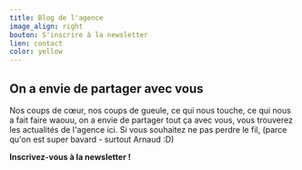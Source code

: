 ```yaml
---
title: Blog de l'agence
image_align: right
bouton: S'inscrire à la newsletter
lien: contact
color: yellow
---
```


## On a envie de partager   avec vous


Nos coups de cœur, nos coups de gueule, ce qui nous touche, ce qui nous a fait faire waouu, on a envie de partager tout ça avec vous, vous trouverez les actualités de l'agence ici. Si vous souhaitez ne pas perdre le fil, (parce qu'on est super bavard - surtout Arnaud :D)  
  
**Inscrivez-vous à la newsletter !**
